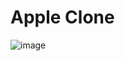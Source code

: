 # Apple Clone 
![image](https://user-images.githubusercontent.com/81877746/158078185-ace7c224-3a70-4042-9051-edf105186050.png)
